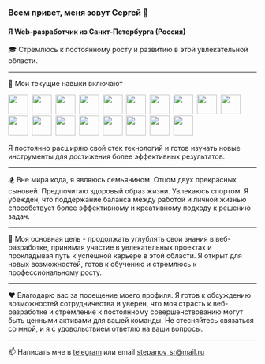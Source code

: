 ### Всем привет, меня зовут Сергей 👋

#### Я Web-разработчик из Санкт-Петербурга (Россия)

:mortar_board: Стремлюсь к постоянному росту и развитию в этой увлекательной области.

---

:wrench: Мои текущие навыки включают

 <div>
  <img src="https://cdn.jsdelivr.net/gh/devicons/devicon/icons/git/git-original.svg" width="40" height="40"/>&nbsp;
  <img src="https://cdn.jsdelivr.net/gh/devicons/devicon/icons/css3/css3-original.svg" width="40" height="40"/>&nbsp;
  <img src="https://cdn.jsdelivr.net/gh/devicons/devicon/icons/visualstudio/visualstudio-plain.svg" width="40" height="40"/>&nbsp;   
  <img src="https://cdn.jsdelivr.net/gh/devicons/devicon/icons/linux/linux-original.svg" width="40" height="40"/>&nbsp;   
  <img src="https://cdn.jsdelivr.net/gh/devicons/devicon/icons/javascript/javascript-original.svg" width="40" height="40"/>&nbsp;  
  <img src="https://cdn.jsdelivr.net/gh/devicons/devicon/icons/react/react-original-wordmark.svg" width="40" height="40"/>&nbsp;   
  <img src="https://cdn.jsdelivr.net/gh/devicons/devicon/icons/html5/html5-original.svg" width="40" height="40"/>&nbsp;   
  <img src="https://cdn.jsdelivr.net/gh/devicons/devicon/icons/typescript/typescript-original.svg" width="40" height="40"/>&nbsp;  
  <img src="https://cdn.jsdelivr.net/gh/devicons/devicon/icons/redux/redux-original.svg" width="40" height="40"/>&nbsp;     
  <img src="https://cdn.jsdelivr.net/gh/devicons/devicon/icons/sass/sass-original.svg" width="40" height="40"/>&nbsp;    
  <img src="https://cdn.jsdelivr.net/gh/devicons/devicon/icons/webpack/webpack-original.svg" width="40" height="40"/>&nbsp;  
  <img src="https://cdn.jsdelivr.net/gh/devicons/devicon/icons/mongodb/mongodb-plain-wordmark.svg" width="40" height="40"/>&nbsp;  
  <img src="https://cdn.jsdelivr.net/gh/devicons/devicon/icons/firebase/firebase-plain-wordmark.svg" width="40" height="40"/>&nbsp;  
  <img src="https://cdn.jsdelivr.net/gh/devicons/devicon/icons/docker/docker-plain-wordmark.svg" width="40" height="40"/>&nbsp;  
  <img src="https://cdn.jsdelivr.net/gh/devicons/devicon/icons/nodejs/nodejs-original.svg" width="40" height="40"/>&nbsp;        
  <img src="https://cdn.jsdelivr.net/gh/devicons/devicon/icons/express/express-original.svg" width="40" height="40"/>&nbsp;  
  <img src="https://vite-docs-ru.vercel.app/logo.svg" width="40" height="40"/>&nbsp;

<img src="https://www.cdnlogo.com/logos/n/80/next-js.svg" width="40" height="40">

</div>

Я постоянно расширяю свой стек технологий и готов изучать новые инструменты для достижения более эффективных результатов.

---

:snowboarder: Вне мира кода, я являюсь семьянином. Отцом двух прекрасных сыновей. Предпочитаю здоровый образ жизни. Увлекаюсь спортом. Я убежден, что поддержание баланса между работой и личной жизнью способствует более эффективному и креативному подходу к решению задач.

---

:dart: Моя основная цель - продолжать углублять свои знания в веб-разработке, принимая участие в увлекательных проектах и прокладывая путь к успешной карьере в этой области. Я открыт для новых возможностей, готов к обучению и стремлюсь к профессиональному росту.

---

:hearts: Благодарю вас за посещение моего профиля. Я готов к обсуждению возможностей сотрудничества и уверен, что моя страсть к веб-разработке и стремление к постоянному совершенствованию могут быть ценными активами для вашей команды. Не стесняйтесь связаться со мной, и я с удовольствием ответлю на ваши вопросы.

---

:mailbox: Написать мне в [telegram](http://t.me/SrgySt) или email stepanov_sr@mail.ru
